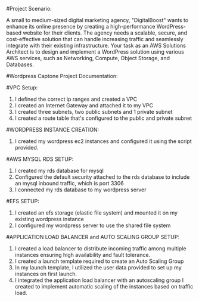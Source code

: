 #Project Scenario:

A small to medium-sized digital marketing agency, "DigitalBoost" wants to enhance its online presence by creating a high-performance WordPress-based website for their clients. The agency needs a scalable, secure, and cost-effective solution that can handle increasing traffic and seamlessly integrate with their existing infrastructure. Your task as an AWS Solutions Architect is to design and implement a WordPress solution using various AWS services, such as Networking, Compute, Object Storage, and Databases.

#Wordpress Captone Project Documentation:

#VPC Setup:

1. I defined the correct ip ranges and created a VPC
2. I created an Internet Gateway and attached it to my VPC
3. I created three subnets, two public subnets and 1 private subnet
4. I created a route table that's configured to the public and private subnet

#WORDPRESS INSTANCE CREATION:

1. I created my wordpress ec2 instances and configured it using the script provided.

#AWS MYSQL RDS SETUP:

1. I created my rds database for mysql
2. Configured the default security attached to the rds database to include an mysql inbound traffic, which is port 3306
3. I connected my rds database to my wordpress server

#EFS SETUP:

1. I created an efs storage (elastic file system) and mounted it on my existing wordpress instance
2. I configured my wordpress server to use the shared file system

#APPLICATION LOAD BALANCER and AUTO SCALING GROUP SETUP:

1. I created a load balancer to distribute incoming traffic among multiple instances ensuring high availability and fault tolerance.
2. I created a launch template required to create an Auto Scaling Group
3. In my launch template, I utilized the user data provided to set up my instances on first launch.
4. I integrated the application load balancer with an autoscaling group I created to implement automatic scaling of the instances based on traffic load.
